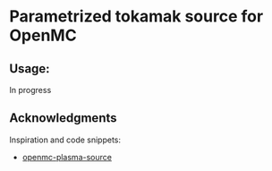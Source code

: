 # Parametrized tokamak source for OpenMC



## Usage:

In progress

## Acknowledgments

Inspiration and code snippets:
* [openmc-plasma-source](https://github.com/fusion-energy/openmc-plasma-source)
